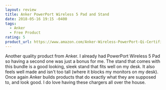 ```yaml
---
layout: review
title: Anker PowerPort Wireless 5 Pad and Stand
date: 2018-05-16 19:15 -0400
tags:
  - Anker
  - Free Product
rating: 5
product_url: https://www.amazon.com/Anker-Wireless-PowerPort-Qi-Certified-Ultra-Slim/dp/B07CCN9FQS
---
```


Another quality product from Anker. I already had PowerPort Wireless 5 Pad so having a second one was just a bonus for me. The stand that comes with this bundle is a good looking, sleek stand that fits well on my desk. It also feels well made and isn't too tall (where it blocks my monitors on my desk). Once again Anker builds products that do exactly what they are supposed to, and look good. I do love having these chargers all over the house.
